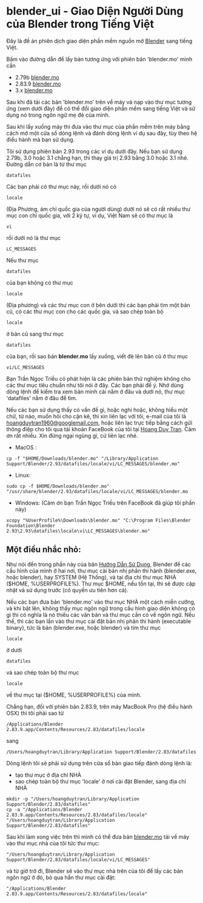 # blender_ui - Giao Diện Người Dùng của Blender trong Tiếng Việt
Đây là đề án phiên dịch giao diện phần mềm nguồn mở 
[Blender](https://www.blender.org/download/) sang tiếng Việt. 

Bấm vào đường dẫn để lấy bản tương ứng với phiên bản 'blender.mo' mình cần
- 2.79b [blender.mo](https://github.com/hoangduytran/blender_ui/blob/main/2.79b/blender.mo)
- 2.83.9 [blender.mo](https://github.com/hoangduytran/blender_ui/blob/main/2.83/blender.mo)
- 3.x [blender.mo](https://github.com/hoangduytran/blender_ui/blob/main/3x/blender.mo)

Sau khi đã tải các bản 'blender.mo' trên về máy và nạp vào thư mục tương ứng (xem dưới đây) để có thể đổi giao diện phần mềm sang tiếng Việt và sử dụng nó trong ngôn ngữ mẹ đẻ của mình. 

Sau khi lấy xuống máy thì đưa vào thư mục của phần mềm trên máy bằng cách mở một cửa sổ dòng lệnh và đánh dòng lệnh ví dụ sau đây, tùy theo hệ điều hành mà bạn sử dụng.

Tôi sử dụng phiên bản 2.93 trong các ví dụ dưới đây. Nếu bạn sử dụng 2.79b, 3.0 hoặc 3.1 chẳng hạn, thì thay giá trị 2.93 bằng 3.0 hoặc 3.1 nhé. Đường dẫn cơ bản là từ thư mục 
```pwsh
datafiles 
```
Các bạn phải có thư mục này, rồi dưới nó có 
```pwsh
locale 
```
(Địa Phương, ám chỉ quốc gia của người dùng) dưới nó sẽ có rất nhiều thư mục con chỉ quốc gia, với 2 ký tự, ví dụ, Việt Nam sẽ có thư mục là 
```pwsh
vi 
```
rồi dưới nó là thư mục 
```pwsh
LC_MESSAGES
```
Nếu thư mục 
```pwsh
datafiles 
```
của bạn không có thư mục 
```pwsh
locale 
```
(Địa phương) và các thư mục con ở bên dưới thì các bạn phải tìm một bản cũ, có các thư mục con cho các quốc gia, và sao chép toàn bộ 
```pwsh
locale 
```
ở bản cũ sang thư mục 
```pwsh
datafiles 
```
của bạn, rồi sao bản **blender.mo** lấy xuống, viết đè lên bản cũ ở thư mục
```pwsh
vi/LC_MESSAGES
```
Bạn Trần Ngọc Triều có phát hiện là các phiên bản thử nghiệm không cho các thư mục tiêu chuẩn như tôi nói ở đây. Các bạn phải để ý. Nhớ dùng dòng lệnh để kiểm tra xem bản mình cài nằm ở đâu và dưới nó, thư mục 'datafiles' nằm ở đâu để tìm.

Nếu các bạn sử dụng thấy có vấn đề gì, hoặc nghi hoặc, không hiểu một chữ, từ nào, muốn hỏi cho cặn kẽ, thì xin liên lạc với tôi, e-mail của tôi là [hoangduytran1960@googlemail.com](mailto:hoangduytran1960@googlemail.com), hoặc liên lạc trực tiếp bằng cách gửi thông điệp cho tôi qua tài khoản FaceBook của tôi tại [Hoang Duy Tran](https://www.facebook.com/hoangduy.tran). Cảm ơn rất nhiều. Xin đừng ngại ngùng gì, cứ liên lạc nhé.

- MacOS : 
```pwsh 
cp -f "$HOME/Downloads/blender.mo" "/Library/Application Support/Blender/2.93/datafiles/locale/vi/LC_MESSAGES/blender.mo"
```

- Linux:
```pwsh 
sudo cp -f $HOME/Downloads/blender.mo" "/usr/share/blender/2.93/datafiles/locale/vi/LC_MESSAGES/blender.mo
```

- Windows: (Cảm ơn bạn Trần Ngọc Triều trên FaceBook đã giúp tôi phần này)
```pwsh 
xcopy "%UserProfile%\Downloads\blender.mo" "C:\Program Files\Blender Foundation\Blender 2.93\2.93\datafiles\locale\vi\LC_MESSAGES\blender.mo"
```

## Một điều nhắc nhỏ:

Như nói đến trong phần này của bản [Hướng Dẫn Sử Dụng](https://docs.blender.org/manual/en/3.1/advanced/blender_directory_layout.html), Blender để các cấu hình của mình ở hai nơi, thư mục cài bản nhị phân thi hành (blender.exe, hoặc blender), hay SYSTEM (Hệ Thống), và tại địa chỉ thư mục NHÀ ($HOME, %USERPROFILE%). Thư mục $HOME, nếu tồn tại, thì sẽ được cập nhật và sử dụng trước (có quyền ưu tiên hơn cả).

Nếu các bạn đưa bản 'blender.mo' vào thư mục NHÀ một cách miễn cưỡng, và khi bật lên, không thấy mục ngôn ngữ trong cấu hình giao diện không có gì thì có nghĩa là nó thiếu các văn bản và thư mục cần có về ngôn ngữ. Nếu thế, thì các bạn lần vào thư mục cài đặt bản nhị phân thi hành (executable binary), tức là bản (blender.exe, hoặc blender) và tìm thư mục 

```pwsh
locale
```

ở dưới

```pwsh
datafiles
```

và sao chép toàn bộ thư mục 

```pwsh
locale
```

về thư mục tại ($HOME, %USERPROFILE%) của mình.

Chẳng hạn, đối với phiên bản 2.83.9, trên máy MacBook Pro (hệ điều hành OSX) thì tôi phải sao từ

```pwsh
/Applications/Blender 2.83.9.app/Contents/Resources/2.83/datafiles/locale
```

sang

```pwsh
/Users/hoangduytran/Library/Application Support/Blender/2.83/datafiles
```

Dòng lệnh tôi sẽ phải sử dụng trên cửa sổ bàn giao tiếp đánh dòng lệnh là:

- tạo thư mục ở địa chỉ NHÀ
- sao chép toàn bộ thư mục 'locale' ở nơi cài đặt Blender, sang địa chỉ NHÀ

```pwsh
mkdir -p "/Users/hoangduytran/Library/Application Support/Blender/2.83/datafiles"
cp -a "/Applications/Blender 2.83.9.app/Contents/Resources/2.83/datafiles/locale" "/Users/hoangduytran/Library/Application Support/Blender/2.83/datafiles"
```

Sau khi làm xong việc trên thì mình có thể đưa bản [blender.mo](https://github.com/hoangduytran/blender_ui/blob/main/2.83/blender.mo) tải về máy vào thư mục nhà của tôi tức thư mục:

```pwsh
"/Users/hoangduytran/Library/Application Support/Blender/2.83/datafiles/locale/vi/LC_MESSAGES"
```

và từ giờ trở đi, Blender sẽ vào thư mục nhà trên của tôi để lấy các bản ngôn ngữ ở đó, bỏ qua hẳn thư mục cài đặt:

```pwsh
"/Applications/Blender 2.83.9.app/Contents/Resources/2.83/datafiles/locale"
```
